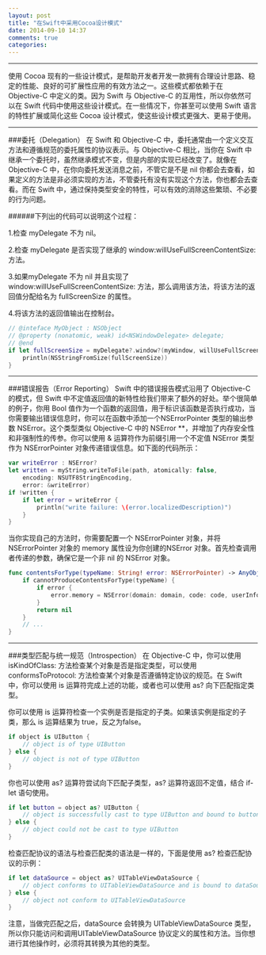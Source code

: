 ```yaml
---
layout: post
title: "在Swift中采用Cocoa设计模式"
date: 2014-09-10 14:37
comments: true
categories: 
---
```

- - -
使用 Cocoa 现有的一些设计模式，是帮助开发者开发一款拥有合理设计思路、稳定的性能、良好的可扩展性应用的有效方法之一。这些模式都依赖于在 Objective-C 中定义的类。因为 Swift 与 Objective-C 的互用性，所以你依然可以在 Swift 代码中使用这些设计模式。在一些情况下，你甚至可以使用 Swift 语言的特性扩展或简化这些 Cocoa 设计模式，使这些设计模式更强大、更易于使用。
- - -
###委托（Delegation）
在 Swift 和 Objective-C 中，委托通常由一个定义交互方法和遵循规范的委托属性的协议表示。与 Objective-C 相比，当你在 Swift 中继承一个委托时，虽然继承模式不变，但是内部的实现已经改变了。就像在 Objective-C 中，在你向委托发送消息之前，不管它是不是 nil 你都会去查看，如果定义的方法是非必须实现的方法，不管委托有没有实现这个方法，你也都会去查看。而在 Swift 中，通过保持类型安全的特性，可以有效的消除这些繁琐、不必要的行为问题。

######下列出的代码可以说明这个过程：

1.检查 myDelegate 不为 nil。

2.检查 myDelegate 是否实现了继承的 window:willUseFullScreenContentSize: 方法。

3.如果myDelegate 不为 nil 并且实现了 window:willUseFullScreenContentSize: 方法，那么调用该方法，将该方法的返回值分配给名为 fullScreenSize 的属性。

4.将该方法的返回值输出在控制台。

```swift
// @inteface MyObject : NSObject
// @property (nonatomic, weak) id<NSWindowDelegate> delegate;
// @end
if let fullScreenSize = myDelegate?.window?(myWindow, willUseFullScreenContentSize: mySize) {
    println(NSStringFromSize(fullScreenSize))
}
```
- - -
###错误报告（Error Reporting）
Swift 中的错误报告模式沿用了 Objective-C 的模式，但 Swift 中不定值返回值的新特性给我们带来了额外的好处。举个很简单的例子，你用 Bool 值作为一个函数的返回值，用于标识该函数是否执行成功，当你需要输出错误信息时，你可以在函数中添加一个NSErrorPointer 类型的输出参数 NSError。这个类型类似 Objective-C 中的 NSError **，并增加了内存安全性和非强制性的传参。你可以使用 & 运算符作为前缀引用一个不定值 NSError 类型作为 NSErrorPointer 对象传递错误信息。如下面的代码所示：
```swift
var writeError : NSError?
let written = myString.writeToFile(path, atomically: false,
    encoding: NSUTF8StringEncoding,
    error: &writeError)
if !written {
    if let error = writeError {
        println("write failure: \(error.localizedDescription)")
    }
}
```

当你实现自己的方法时，你需要配置一个 NSErrorPointer 对象，并将 NSErrorPointer 对象的 memory 属性设为你创建的NSError 对象。首先检查调用者传递的参数，确保它是一个非 nil 的 NSError 对象。
```swift
func contentsForType(typeName: String! error: NSErrorPointer) -> AnyObject! {
    if cannotProduceContentsForType(typeName) {
        if error {
            error.memory = NSError(domain: domain, code: code, userInfo: [:])
        }
        return nil
    }
    // ...
}
```
- - -
###类型匹配与统一规范（Introspection）
在 Objective-C 中，你可以使用 isKindOfClass: 方法检查某个对象是否是指定类型，可以使用 conformsToProtocol: 方法检查某个对象是否遵循特定协议的规范。在 Swift 中，你可以使用 is 运算符完成上述的功能，或者也可以使用 as? 向下匹配指定类型。

你可以使用 is 运算符检查一个实例是否是指定的子类。如果该实例是指定的子类，那么 is 运算结果为 true，反之为false。
```swift
if object is UIButton {
    // object is of type UIButton
} else {
    // object is not of type UIButton
}
```
你也可以使用 as? 运算符尝试向下匹配子类型，as? 运算符返回不定值，结合 if-let 语句使用。
```swift
if let button = object as? UIButton {
    // object is successfully cast to type UIButton and bound to button
} else {
    // object could not be cast to type UIButton
}
```
检查匹配协议的语法与检查匹配类的语法是一样的，下面是使用 as? 检查匹配协议的示例：
```swift
if let dataSource = object as? UITableViewDataSource {
    // object conforms to UITableViewDataSource and is bound to dataSource
} else {
    // object not conform to UITableViewDataSource
}
```
注意，当做完匹配之后，dataSource 会转换为 UITableViewDataSource 类型，所以你只能访问和调用UITableViewDataSource 协议定义的属性和方法。当你想进行其他操作时，必须将其转换为其他的类型。






















